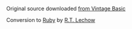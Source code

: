 Original source downloaded [from Vintage Basic](http://www.vintage-basic.net/games.html)

Conversion to [Ruby](https://www.ruby-lang.org/en/) by [R.T. Lechow](https://github.com/rtlechow)
